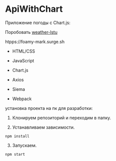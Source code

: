 # ApiWithChart

Приложение погоды с Chart.js:

Поробовать [weather-lstu](https://foamy-mark.surge.sh) 

htpps://foamy-mark.surge.sh

- HTML/CSS

- JavaScript

- Chart.js

- Axios

- Siema

- Webpack

установка проекта на пк для разработки:

1. Клонируем репозиторий и переходим в папку.

2. Устанавливаем зависимости.

```shell
npm install
```

3. Запускаем.

```shell
npm start
```
